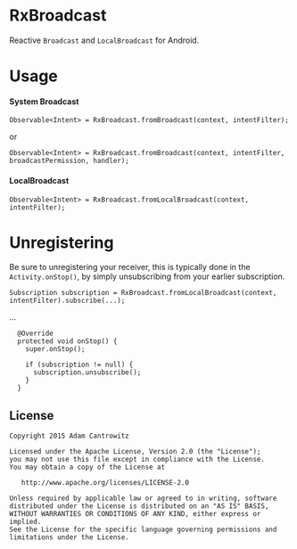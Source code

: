 # RxBroadcast
Reactive `Broadcast` and `LocalBroadcast` for Android.

# Usage
#### System Broadcast
`Observable<Intent> = RxBroadcast.fromBroadcast(context, intentFilter);`

or 

`Observable<Intent> = RxBroadcast.fromBroadcast(context, intentFilter, broadcastPermission, handler);`

#### LocalBroadcast
`Observable<Intent> = RxBroadcast.fromLocalBroadcast(context, intentFilter);`

# Unregistering
Be sure to unregistering your receiver, this is typically done in the `Activity.onStop()`, by simply unsubscribing from your earlier subscription.

`Subscription subscription = RxBroadcast.fromLocalBroadcast(context, intentFilter).subscribe(...);`

...
```
  @Override
  protected void onStop() {
    super.onStop();

    if (subscription != null) {
      subscription.unsubscribe();
    }
  }
```

License
-------

    Copyright 2015 Adam Cantrowitz

    Licensed under the Apache License, Version 2.0 (the "License");
    you may not use this file except in compliance with the License.
    You may obtain a copy of the License at

       http://www.apache.org/licenses/LICENSE-2.0

    Unless required by applicable law or agreed to in writing, software
    distributed under the License is distributed on an "AS IS" BASIS,
    WITHOUT WARRANTIES OR CONDITIONS OF ANY KIND, either express or implied.
    See the License for the specific language governing permissions and
    limitations under the License.
